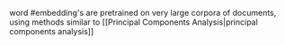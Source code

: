word #embedding's are pretrained on very large corpora of documents, using methods similar to [[Principal Components Analysis|principal components analysis]]
